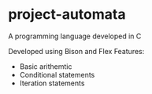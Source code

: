 # project-automata
A programming language developed in C

Developed using Bison and Flex
Features:
- Basic arithemtic 
- Conditional statements
- Iteration statements
